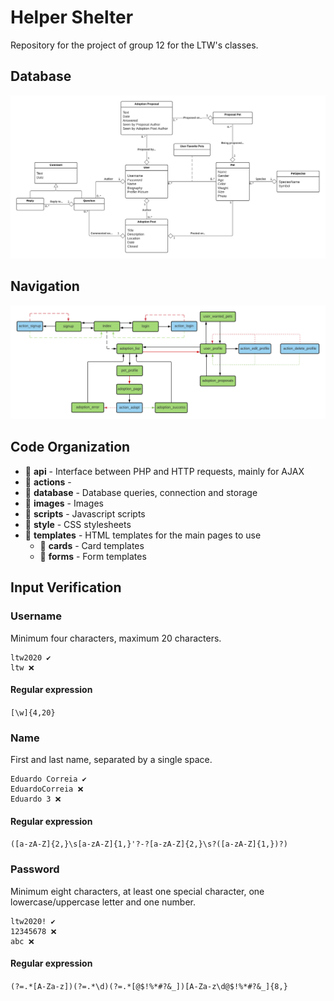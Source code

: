 # Helper Shelter

Repository for the project of group 12 for the LTW's classes.

## Database

[![Database Scheme](Database.png)](https://app.creately.com/diagram/qilCyc2EWYk/edit)

## Navigation

[![Navigation Scheme](Navigation.png)](https://lucid.app/invitations/accept/6660a0dd-ec67-4d0e-b2dc-eb85346cd84a)

## Code Organization

- 📂 **api** - Interface between PHP and HTTP requests, mainly for AJAX 
- 📂 **actions** - 
- 📂 **database** - Database queries, connection and storage
- 📂 **images** - Images 
- 📂 **scripts** - Javascript scripts
- 📂 **style** - CSS stylesheets
- 📂 **templates** - HTML templates for the main pages to use
    - 📂 **cards** - Card templates
    - 📂 **forms** - Form templates

## Input Verification

### Username

Minimum four characters, maximum 20 characters.

```
ltw2020 ✔️
ltw ❌ 
```

#### Regular expression

`[\w]{4,20}`

### Name 

First and last name, separated by a single space.

```
Eduardo Correia ✔️
EduardoCorreia ❌ 
Eduardo 3 ❌
```

#### Regular expression

`([a-zA-Z]{2,}\s[a-zA-Z]{1,}'?-?[a-zA-Z]{2,}\s?([a-zA-Z]{1,})?)`

### Password

Minimum eight characters, at least one special character, one lowercase/uppercase letter and one number.

```
ltw2020! ✔️
12345678 ❌ 
abc ❌ 
```

#### Regular expression

`(?=.*[A-Za-z])(?=.*\d)(?=.*[@$!%*#?&_])[A-Za-z\d@$!%*#?&_]{8,}`
